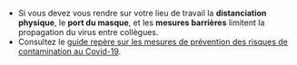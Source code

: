 <div class="conseil">

* Si vous devez vous rendre sur votre lieu de travail la **distanciation physique**, le **port du masque**, et les **mesures barrières** limitent la propagation du virus entre collègues.
* Consultez le [guide repère sur les mesures de prévention des risques de contamination au Covid-19](https://travail-emploi.gouv.fr/IMG/pdf/covid19-entreprises-guide-repere.pdf).

</div>
